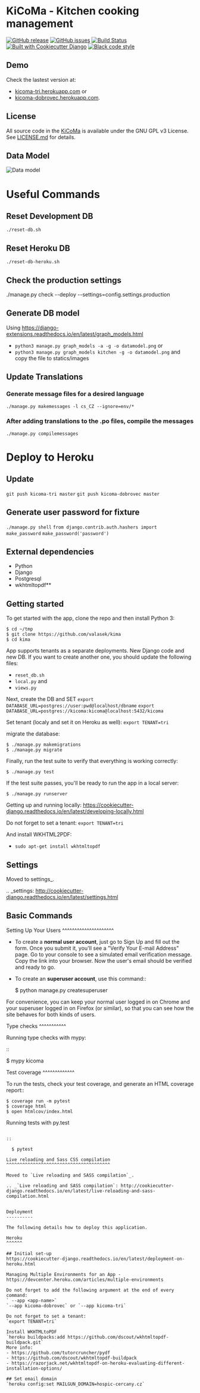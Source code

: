KiCoMa - Kitchen cooking management
==================

[![GitHub release](https://img.shields.io/github/release-pre/valasek/kicoma.svg)](https://github.com/valasek/kicoma)
[![GitHub issues](https://img.shields.io/github/issues/valasek/kicoma.svg)](https://github.com/valasek/kicoma/issues)
[![Build Status](https://travis-ci.org/valasek/kicoma.svg?branch=master)](https://travis-ci.org/valasek/kima) [![Built with Cookiecutter Django](https://img.shields.io/badge/built%20with-Cookiecutter%20Django-ff69b4.svg)](https://github.com/pydanny/cookiecutter-django/) [![Black code style](https://img.shields.io/badge/code%20style-black-000000.svg)](https://github.com/ambv/black)

## Demo
Check the lastest version at:
- [kicoma-tri.herokuapp.com](https://kicoma-tri.herokuapp.com) or
- [kicoma-dobrovec.herokuapp.com](https://kicoma-dobrovec.herokuapp.com).

## License

All source code in the [KiCoMa](https://github.com/valasek/kima) is available under the GNU GPL v3 License. See [LICENSE.md](LICENSE.md) for details.

## Data Model

![Data model](./kicoma/static/images/datamodel.png)

# Useful Commands

## Reset Development DB
`./reset-db.sh`

## Reset Heroku DB
`./reset-db-heroku.sh`

## Check the production settings
./manage.py check --deploy --settings=config.settings.production

## Generate DB model
Using https://django-extensions.readthedocs.io/en/latest/graph_models.html
* `python3 manage.py graph_models -a -g -o datamodel.png` or
* `python3 manage.py graph_models kitchen -g -o datamodel.png` and copy the file to statics/images

## Update Translations
### Generate message files for a desired language
`./manage.py makemessages -l cs_CZ --ignore=env/*`
 
### After adding translations to the .po files, compile the messages
`./manage.py compilemessages`

# Deploy to Heroku

## Update
`git push kicoma-tri master`
`git push kicoma-dobrovec master`

## Generate user password for fixture

`./manage.py shell`
`from django.contrib.auth.hashers import make_password`
`make_password('password')`

## External dependencies

* Python
* Django
* Postgresql
* wkhtmltopdf**


## Getting started

To get started with the app, clone the repo and then install Python 3:

```
$ cd ~/tmp
$ git clone https://github.com/valasek/kima
$ cd kima
```

App supports tenants as a separate deployments. New Django code and new DB. If you want to create another one, you should update the following files:
* `reset_db.sh`
* `local.py` and
* `views.py`

Next, create the <PostgreSQL></PostgreSQL> DB and SET
`export DATABASE_URL=postgres://user:pwd@localhost/dbname`
`export DATABASE_URL=postgres://kicoma:kicoma@localhost:5432/kicoma`

Set tenant (localy and set it on Heroku as well):
`export TENANT=tri`

migrate the database:

```
$ ./manage.py makemigrations
$ ./manage.py migrate
```

Finally, run the test suite to verify that everything is working correctly:

```
$ ./manage.py test
```

If the test suite passes, you'll be ready to run the app in a local server:

```
$ ./manage.py runserver
```

Getting up and running locally:
https://cookiecutter-django.readthedocs.io/en/latest/developing-locally.html

Do not forget to set a tenant:
`export TENANT=tri`

And install WKHTML2PDF:
- `sudo apt-get install wkhtmltopdf`


Settings
--------

Moved to settings_.

.. _settings: http://cookiecutter-django.readthedocs.io/en/latest/settings.html

Basic Commands
--------------

Setting Up Your Users
^^^^^^^^^^^^^^^^^^^^^

* To create a **normal user account**, just go to Sign Up and fill out the form. Once you submit it, you'll see a "Verify Your E-mail Address" page. Go to your console to see a simulated email verification message. Copy the link into your browser. Now the user's email should be verified and ready to go.

* To create an **superuser account**, use this command::

    $ python manage.py createsuperuser

For convenience, you can keep your normal user logged in on Chrome and your superuser logged in on Firefox (or similar), so that you can see how the site behaves for both kinds of users.

Type checks
^^^^^^^^^^^

Running type checks with mypy:

::

  $ mypy kicoma

Test coverage
^^^^^^^^^^^^^

To run the tests, check your test coverage, and generate an HTML coverage report::

    $ coverage run -m pytest
    $ coverage html
    $ open htmlcov/index.html

Running tests with py.test
~~~~~~~~~~~~~~~~~~~~~~~~~~

::

  $ pytest

Live reloading and Sass CSS compilation
^^^^^^^^^^^^^^^^^^^^^^^^^^^^^^^^^^^^^^^

Moved to `Live reloading and SASS compilation`_.

.. _`Live reloading and SASS compilation`: http://cookiecutter-django.readthedocs.io/en/latest/live-reloading-and-sass-compilation.html


Deployment
----------

The following details how to deploy this application.

Heroku
^^^^^^

## Initial set-up
https://cookiecutter-django.readthedocs.io/en/latest/deployment-on-heroku.html

Managing Multiple Environments for an App - https://devcenter.heroku.com/articles/multiple-environments

Do not forget to add the following argument at the end of every command:
` --app <app-name>`
`--app kicoma-dobrovec` or `--app kicoma-tri`

Do not forget to set a tenant:
`export TENANT=tri`

Install WKHTMLtoPDF
`heroku buildpacks:add https://github.com/dscout/wkhtmltopdf-buildpack.git`
More info:
- https://github.com/tutorcruncher/pydf
- https://github.com/dscout/wkhtmltopdf-buildpack
- https://razorjack.net/wkhtmltopdf-on-heroku-evaluating-different-installation-options/

## Set email domain
`heroku config:set MAILGUN_DOMAIN=hospic-cercany.cz`
